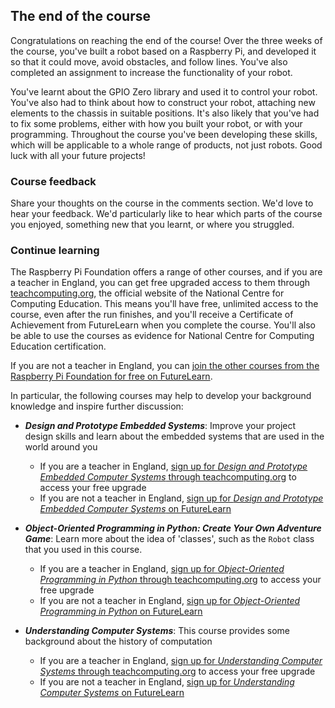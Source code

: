 [comment]: # (
Is this step open? Y/N
If so, short description of this step:
Related links:
Related files:
)

## The end of the course

Congratulations on reaching the end of the course! Over the three weeks of the course, you've built a robot based on a Raspberry Pi, and developed it so that it could move, avoid obstacles, and follow lines. You've also completed an assignment to increase the functionality of your robot.

You've learnt about the GPIO Zero library and used it to control your robot. You've also had to think about how to construct your robot, attaching new elements to the chassis in suitable positions. It's also likely that you've had to fix some problems, either with how you built your robot, or with your programming. Throughout the course you've been developing these skills, which will be applicable to a whole range of products, not just robots. Good luck with all your future projects!

### Course feedback

Share your thoughts on the course in the comments section. We'd love to hear your feedback. We'd particularly like to hear which parts of the course you enjoyed, something new that you learnt, or where you struggled.

### Continue learning

The Raspberry Pi Foundation offers a range of other courses, and if you are a teacher in England, you can get free upgraded access to them through [teachcomputing.org](https://teachcomputing.org/courses?utf8=%E2%9C%93&level=&location=Online&topic=&certificate=#filter-results&utm_campaign=ncce&utm_content=completion), the official website of the National Centre for Computing Education. This means you'll have free, unlimited access to the course, even after the run finishes, and you'll receive a Certificate of Achievement from FutureLearn when you complete the course. You'll also be able to use the courses as evidence for National Centre for Computing Education certification.

If you are not a teacher in England, you can [join the other courses from the Raspberry Pi Foundation for free on FutureLearn](https://www.futurelearn.com/partners/raspberry-pi).

In particular, the following courses may help to develop your background knowledge and inspire further discussion:

+ ***Design and Prototype Embedded Systems***: Improve your project design skills and learn about the embedded systems that are used in the world around you
    + If you are a teacher in England, [sign up for *Design and Prototype Embedded Computer Systems* through teachcomputing.org](https://teachcomputing.org/courses/CO218/design-and-prototype-embedded-computer-systems?utm_source=FutureLearn&utm_medium=LearningPlatform&utm_campaign=endofcourse&utm_content=robot-1) to access your free upgrade
    + If you are not a teacher in England, [sign up for *Design and Prototype Embedded Computer Systems* on FutureLearn](https://www.futurelearn.com/courses/embedded-systems/)


+ ***Object-Oriented Programming in Python: Create Your Own Adventure Game***: Learn more about the idea of 'classes', such as the `Robot` class that you used in this course.
   + If you are a teacher in England, [sign up for *Object-Oriented Programming in Python* through teachcomputing.org](https://teachcomputing.org/courses/CO210/object-oriented-programming-in-python-create-your-own-adventure-game?utm_source=FutureLearn&utm_medium=LearningPlatform&utm_campaign=endofcourse&utm_content=robot-1) to access your free upgrade
   + If you are not a teacher in England, [sign up for *Object-Oriented Programming in Python* on FutureLearn](https://www.futurelearn.com/courses/object-oriented-principles)


+ ***Understanding Computer Systems***: This course provides some background about the history of computation
    + If you are a teacher in England, [sign up for *Understanding Computer Systems* through teachcomputing.org](https://teachcomputing.org/courses/CO212/understanding-computer-systems?utm_source=FutureLearn&utm_medium=LearningPlatform&utm_campaign=endofcourse&utm_content=robot-1) to access your free upgrade
    + If you are not a teacher in England, [sign up for *Understanding Computer Systems* on FutureLearn](https://www.futurelearn.com/courses/computer-systems/)
